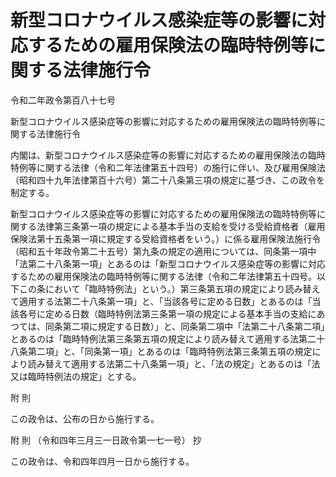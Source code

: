 # 新型コロナウイルス感染症等の影響に対応するための雇用保険法の臨時特例等に関する法律施行令

令和二年政令第百八十七号

新型コロナウイルス感染症等の影響に対応するための雇用保険法の臨時特例等に関する法律施行令

内閣は、新型コロナウイルス感染症等の影響に対応するための雇用保険法の臨時特例等に関する法律（令和二年法律第五十四号）の施行に伴い、及び雇用保険法（昭和四十九年法律第百十六号）第二十八条第三項の規定に基づき、この政令を制定する。

新型コロナウイルス感染症等の影響に対応するための雇用保険法の臨時特例等に関する法律第三条第一項の規定による基本手当の支給を受ける受給資格者（雇用保険法第十五条第一項に規定する受給資格者をいう。）に係る雇用保険法施行令（昭和五十年政令第二十五号）第九条の規定の適用については、同条第一項中「法第二十八条第一項」とあるのは「新型コロナウイルス感染症等の影響に対応するための雇用保険法の臨時特例等に関する法律（令和二年法律第五十四号。以下この条において「臨時特例法」という。）第三条第五項の規定により読み替えて適用する法第二十八条第一項」と、「当該各号に定める日数」とあるのは「当該各号に定める日数（臨時特例法第三条第一項の規定による基本手当の支給にあつては、同条第二項に規定する日数）」と、同条第二項中「法第二十八条第二項」とあるのは「臨時特例法第三条第五項の規定により読み替えて適用する法第二十八条第二項」と、「同条第一項」とあるのは「臨時特例法第三条第五項の規定により読み替えて適用する法第二十八条第一項」と、「法の規定」とあるのは「法又は臨時特例法の規定」とする。

附 則

この政令は、公布の日から施行する。

附 則 （令和四年三月三一日政令第一七一号） 抄

この政令は、令和四年四月一日から施行する。
